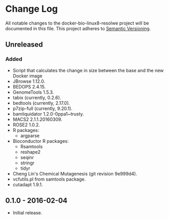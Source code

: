 # Change Log
All notable changes to the docker-bio-linux8-resolwe project will be documented
in this file.
This project adheres to [Semantic Versioning](http://semver.org/).

## Unreleased

### Added

- Script that calculates the change in size between the base and the new Docker
  image
- JBrowse 1.12.0.
- BEDOPS 2.4.15.
- GenomeTools 1.5.3.
- tabix (currently, 0.2.6).
- bedtools (currently, 2.17.0).
- p7zip-full (currently, 9.20.1).
- bamliquidator 1.2.0-0ppa1~trusty.
- MACS2 2.1.1.20160309.
- ROSE2 1.0.2.
- R packages:
  - argparse
- Bioconductor R packages:
  - Rsamtools
  - reshape2
  - seqinr
  - stringr
  - tidyr
- Cheng Lin's Chemical Mutagenesis (git revision 9e999d4).
- vcfutils.pl from samtools package.
- cutadapt 1.9.1.

## 0.1.0 - 2016-02-04

- Initial release.
